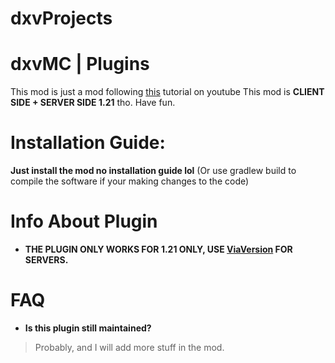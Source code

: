 # dxvProjects

# dxvMC | Plugins
This mod is just a mod following [this](https://www.youtube.com/watch?v=oU8-qV-ZtUY&list=PLKGarocXCE1H_HxOYihQMq0mlpqiUJj4L) tutorial on youtube
This mod is **CLIENT SIDE + SERVER SIDE 1.21** tho. Have fun. 

# Installation Guide:
**Just install the mod no installation guide lol**
(Or use gradlew build to compile the software if your making changes to the code)

# Info About Plugin
- **THE PLUGIN ONLY WORKS FOR 1.21 ONLY, USE [ViaVersion](https://modrinth.com/plugin/viaversion) FOR SERVERS.**
# FAQ
- **Is this plugin still maintained?**
> Probably, and I will add more stuff in the mod. 
